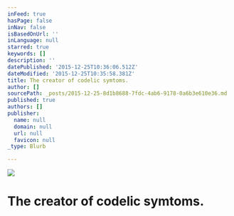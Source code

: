 ```yaml
---
inFeed: true
hasPage: false
inNav: false
isBasedOnUrl: ''
inLanguage: null
starred: true
keywords: []
description: ''
datePublished: '2015-12-25T10:36:06.512Z'
dateModified: '2015-12-25T10:35:58.381Z'
title: The creator of codelic symtoms.
author: []
sourcePath: _posts/2015-12-25-8d1b8688-7fdc-4ab6-9178-0a6b3e610e36.md
published: true
authors: []
publisher:
  name: null
  domain: null
  url: null
  favicon: null
_type: Blurb

---
```

![](https://s3-us-west-2.amazonaws.com/the-grid-img/p/4d74c5538b9fbf131d400d4de3761295868ec4e9.jpg)

# The creator of codelic symtoms.